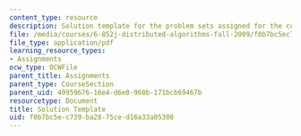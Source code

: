 ```yaml
---
content_type: resource
description: Solution template for the problem sets assigned for the course.
file: /media/courses/6-852j-distributed-algorithms-fall-2009/f0b7bc5ec739ba2875ced16a33a05300_MIT6_852JF09_sol.pdf
file_type: application/pdf
learning_resource_types:
- Assignments
ocw_type: OCWFile
parent_title: Assignments
parent_type: CourseSection
parent_uid: 40959676-16e4-d6e0-960b-171bcb69467b
resourcetype: Document
title: Solution Template
uid: f0b7bc5e-c739-ba28-75ce-d16a33a05300
---
```

